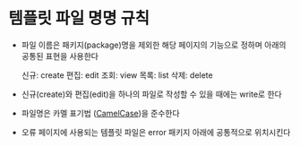 템플릿 파일 명명 규칙
====================

* 파일 이름은 패키지(package)명을 제외한 해당 페이지의 기능으로 정하며 아래의 공통된 표현을 사용한다

  신규: create
  편집: edit
  조회: view
  목록: list
  삭제: delete

* 신규(create)와 편집(edit)을 하나의 파일로 작성할 수 있을 때에는 write로 한다
* 파일명은 카멜 표기법 ([CamelCase](http://en.wikipedia.org/wiki/CamelCase))을 준수한다
* 오류 페이지에 사용되는 템플릿 파일은 error 패키지 아래에 공통적으로 위치시킨다
